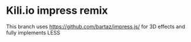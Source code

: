 Kili.io impress remix
==============

This branch uses https://github.com/bartaz/impress.js/ for 3D effects and fully implements LESS
